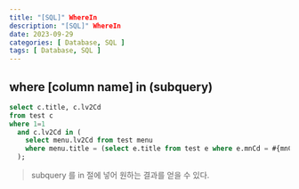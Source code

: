 ```yaml
---
title: "[SQL]" WhereIn
description: "[SQL]" WhereIn
date: 2023-09-29
categories: [ Database, SQL ]
tags: [ Database, SQL ]
---
```


## where [column name] in (subquery) 

```sql
select c.title, c.lv2Cd
from test c
where 1=1
  and c.lv2Cd in (
    select menu.lv2Cd from test menu 
    where menu.title = (select e.title from test e where e.mnCd = #{mnCd})
  );
```
> subquery 를 in 절에 넣어 원하는 결과를 얻을 수 있다.   